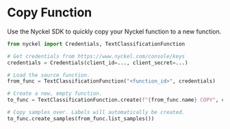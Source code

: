 # Copy Function

Use the Nyckel SDK to quickly copy your Nyckel function to a new function.

``` py
from nyckel import Credentials, TextClassificationFunction

# Get credentials from https://www.nyckel.com/console/keys
credentials = Credentials(client_id=..., client_secret=...)

# Load the source function.
from_func = TextClassificationFunction("<function_id>", credentials)

# Create a new, empty function.
to_func = TextClassificationFunction.create(f"{from_func.name} COPY", credentials)

# Copy samples over. Labels will automatically be created.
to_func.create_samples(from_func.list_samples())
```
